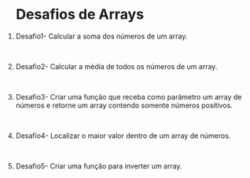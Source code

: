 <ol>
<h1>Desafios de Arrays </h1>

<li>

Desafio1- Calcular a soma dos números de um array.

</li>
<br>

<li>

Desafio2- Calcular a média de todos os números de um array.

</li>
<br>

<li>

Desafio3- Criar uma função que receba como parâmetro um array de números e retorne um array
contendo somente números positivos. 

</li>
<br>
<li>

Desafio4- Localizar o maior valor dentro de um array de números.

</li>
<br>

<li>

Desafio5- Criar uma função para inverter um array.
 
</li>
</ol>
